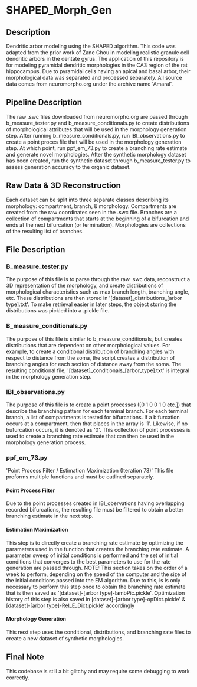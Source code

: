 # SHAPED_Morph_Gen
## Description
Dendritic arbor modeling using the SHAPED algorithm. This code was adapted from the prior work of Zane Chou in modeling realistic granule cell dendritic arbors in the dentate gyrus. The application of this repository is for modeling pyramidal dendritic morphologies in the CA3 region of the rat hippocampus. Due to pyramidal cells having an apical and basal arbor, their morphological data was separated and processed separately. All source data comes from neuromorpho.org under the archive name 'Amaral'. 
## Pipeline Description
The raw .swc files downloaded from neuromorpho.org are passed through b_measure_tester.py and b_measure_conditionals.py to create distributions of morphological attributes that will be used in the morphology generation step. After running b\_measure\_conditionals.py, run IBI_observations.py to create a point proces file that will be used in the morphology generation step. At which point, run ppf_em_73.py to create a branching rate estimate and generate novel morphologies. After the synthetic morphology dataset has been created, run the synthetic dataset through b_measure_tester.py to assess generation accuracy to the organic dataset. 
## Raw Data & 3D Reconstruction
Each dataset can be split into three separate classes describing its morphology: compartment, branch, & morphology. Compartments are created from the raw coordinates seen in the .swc file. Branches are a collection of compartments that starts at the beginning of a bifurcation and ends at the next bifurcation (or termination). Morphologies are collections of the resulting list of branches. 
## File Description
### B_measure_tester.py
The purpose of this file is to parse through the raw .swc data, reconstruct a 3D representation of the morphology, and create distributions of morphological characteristics such as max branch length, branching angle, etc. These distributions are then stored in '[dataset]\_distributions\_[arbor type].txt'. To make retrieval easier in later steps, the object storing the distributions was pickled into a .pickle file. 
### B_measure_conditionals.py
The purpose of this file is similar to b_measure_conditionals, but creates distributions that are dependent on other morphological values. For example, to create a conditional distribution of branching angles with respect to distance from the soma, the script creates a distribution of branching angles for each section of distance away from the soma. The resulting conditional file, '[dataset]\_conditionals\_[arbor_type].txt' is integral in the morphology generation step. 
### IBI_observations.py
The purpose of this file is to create a point processes ([0 1 0 0 1 0 etc.]) that describe the branching pattern for each terminal branch. For each terminal branch, a list of compartments is tested for bifurcations. If a bifurcation occurs at a compartment, then that places in the array is '1'. Likewise, if no bufurcation occurs, it is denoted as '0'. This collection of point processes is used to create a branching rate estimate that can then be used in the morphology generation process. 
### ppf_em_73.py
'Point Process Filter / Estimation Maximization (Iteration 73)'
This file preforms multiple functions and must be outlined separately.
#### Point Process Filter
Due to the point processes created in IBI_obervations having overlapping recorded bifurcations, the resulting file must be filtered to obtain a better branching estimate in the next step. 
#### Estimation Maximization
This step is to directly create a branching rate estimate by optimizing the parameters used in the function that creates the branching rate estimate. A parameter sweep of initial conditions is performed and the set of initial conditions that converges to the best parameters to use for the rate generation are passed through. NOTE: This section takes on the order of a week to perform, depending on the speed of the computer and the size of the initial conditions passed into the EM algorithm. Due to this, is is only necessary to perform this step once to obtain the branching rate estimate that is then saved as '[dataset]-[arbor type]-lambPic.pickle'. Optimization history of this step is also saved in [dataset]-[arbor type]-opDict.pickle' & [dataset]-[arbor type]-Rel_E_Dict.pickle' accordingly
#### Morphology Generation
This next step uses the conditional, distributions, and branching rate files to create a new dataset of synthetic morphologies. 


## Final Note
This codebase is still a bit glitchy and may require some debugging to work correctly. 
